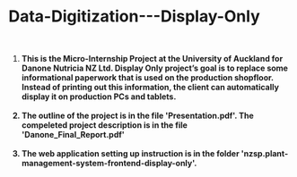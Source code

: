 # Data-Digitization---Display-Only

<br>

<ol>

  **<li>This is the Micro-Internship Project at the University of Auckland for Danone Nutricia NZ Ltd. Display Only project’s goal is to replace some informational paperwork that is used on the production shopfloor. Instead of printing out this information, the client can automatically display it on production PCs and tablets.</li>**
  <br>
  **<li>The outline of the project is in the file 'Presentation.pdf'. The compeleted project description is in the file 'Danone_Final_Report.pdf'</li>**
  <br>
  **<li>The web application setting up instruction is in the folder 'nzsp.plant-management-system-frontend-display-only'.</li>**
  
</ol>

